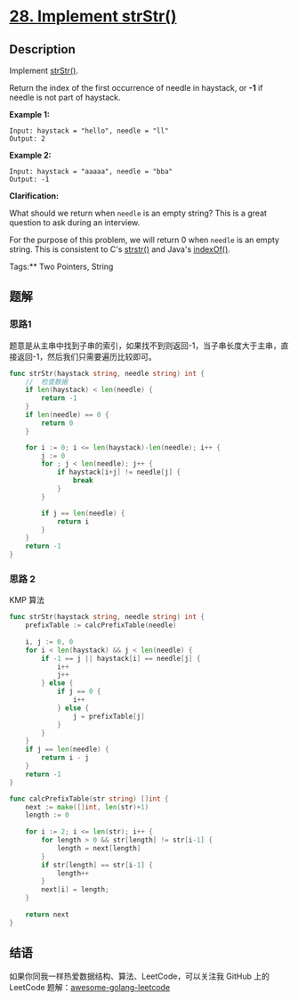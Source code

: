 # [28. Implement strStr()][title]

## Description

Implement [strStr()](http://www.cplusplus.com/reference/cstring/strstr/).

Return the index of the first occurrence of needle in haystack, or **-1** if needle is not part of haystack.

**Example 1:**

```
Input: haystack = "hello", needle = "ll"
Output: 2
```

**Example 2:**

```
Input: haystack = "aaaaa", needle = "bba"
Output: -1
```

**Clarification:**

What should we return when `needle` is an empty string? This is a great question to ask during an interview.

For the purpose of this problem, we will return 0 when `needle` is an empty string. This is consistent to C's [strstr()](http://www.cplusplus.com/reference/cstring/strstr/) and Java's [indexOf()](https://docs.oracle.com/javase/7/docs/api/java/lang/String.html#indexOf(java.lang.String)).

Tags:** Two Pointers, String


## 题解
### 思路1
题意是从主串中找到子串的索引，如果找不到则返回-1，当子串长度大于主串，直接返回-1，然后我们只需要遍历比较即可。
```go
func strStr(haystack string, needle string) int {
	//	检查数据
	if len(haystack) < len(needle) {
		return -1
	}
	if len(needle) == 0 {
		return 0
	}

	for i := 0; i <= len(haystack)-len(needle); i++ {
		j := 0
		for ; j < len(needle); j++ {
			if haystack[i+j] != needle[j] {
				break
			}
		}

		if j == len(needle) {
			return i
		}
	}
	return -1
}
```

### 思路 2
KMP 算法
```go
func strStr(haystack string, needle string) int {
    prefixTable := calcPrefixTable(needle)
    
    i, j := 0, 0
    for i < len(haystack) && j < len(needle) {
        if -1 == j || haystack[i] == needle[j] {
            i++
            j++
        } else {
            if j == 0 {
                i++
            } else {
            	j = prefixTable[j]
            }
        }
    }
    if j == len(needle) {
        return i - j
    }
    return -1
}

func calcPrefixTable(str string) []int {
    next := make([]int, len(str)+1)
    length := 0
    
    for i := 2; i <= len(str); i++ {
        for length > 0 && str[length] != str[i-1] {
            length = next[length]
        }
        if str[length] == str[i-1] {
            length++
        }
        next[i] = length;
    }
    
    return next
}
```

## 结语

如果你同我一样热爱数据结构、算法、LeetCode，可以关注我 GitHub 上的 LeetCode 题解：[awesome-golang-leetcode][me]

[title]: https://leetcode.com/problems/implement-strstr/description/
[me]: https://github.com/kylesliu/awesome-golang-leetcode
